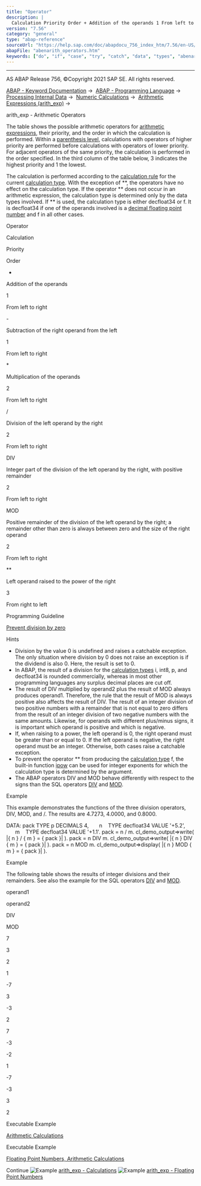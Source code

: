 ```yaml
---
title: "Operator"
description: |
  Calculation Priority Order + Addition of the operands 1 From left to right - Subtraction of the right operand from the left 1 From left to right  Multiplication of the operands 2 From left to right / Division of the left operand by the right 2 From left to right DIV Integer part of the division o
version: "7.56"
category: "general"
type: "abap-reference"
sourceUrl: "https://help.sap.com/doc/abapdocu_756_index_htm/7.56/en-US/abenarith_operators.htm"
abapFile: "abenarith_operators.htm"
keywords: ["do", "if", "case", "try", "catch", "data", "types", "abenarith", "operators"]
---
```


* * *

AS ABAP Release 756, ©Copyright 2021 SAP SE. All rights reserved.

[ABAP - Keyword Documentation](https://help.sap.com/doc/abapdocu_756_index_htm/7.56/en-US/abenabap.htm) →  [ABAP - Programming Language](https://help.sap.com/doc/abapdocu_756_index_htm/7.56/en-US/abenabap_reference.htm) →  [Processing Internal Data](https://help.sap.com/doc/abapdocu_756_index_htm/7.56/en-US/abenabap_data_working.htm) →  [Numeric Calculations](https://help.sap.com/doc/abapdocu_756_index_htm/7.56/en-US/abencompute_expressions.htm) →  [Arithmetic Expressions (arith\_exp)](https://help.sap.com/doc/abapdocu_756_index_htm/7.56/en-US/abapcompute_arith.htm) → 

arith\_exp - Arithmetic Operators

The table shows the possible arithmetic operators for [arithmetic expressions](https://help.sap.com/doc/abapdocu_756_index_htm/7.56/en-US/abenarithmetic_expression_glosry.htm "Glossary Entry"), their priority, and the order in which the calculation is performed. Within a [parenthesis level](https://help.sap.com/doc/abapdocu_756_index_htm/7.56/en-US/abenarith_brackets.htm), calculations with operators of higher priority are performed before calculations with operators of lower priority. For adjacent operators of the same priority, the calculation is performed in the order specified. In the third column of the table below, 3 indicates the highest priority and 1 the lowest.

The calculation is performed according to the [calculation rule](https://help.sap.com/doc/abapdocu_756_index_htm/7.56/en-US/abenarith_type.htm) for the current [calculation type](https://help.sap.com/doc/abapdocu_756_index_htm/7.56/en-US/abenarith_type.htm). With the exception of \*\*, the operators have no effect on the calculation type. If the operator \*\* does not occur in an arithmetic expression, the calculation type is determined only by the data types involved. If \*\* is used, the calculation type is either decfloat34 or f. It is decfloat34 if one of the operands involved is a [decimal floating point number](https://help.sap.com/doc/abapdocu_756_index_htm/7.56/en-US/abendecfloat_glosry.htm "Glossary Entry") and f in all other cases.

Operator

Calculation

Priority

Order

+

Addition of the operands

1

From left to right

\-

Subtraction of the right operand from the left

1

From left to right

\*

Multiplication of the operands

2

From left to right

/

Division of the left operand by the right

2

From left to right

DIV

Integer part of the division of the left operand by the right, with positive remainder

2

From left to right

MOD

Positive remainder of the division of the left operand by the right; a remainder other than zero is always between zero and the size of the right operand

2

From left to right

\*\*

Left operand raised to the power of the right

3

From right to left

Programming Guideline

[Prevent division by zero](https://help.sap.com/doc/abapdocu_756_index_htm/7.56/en-US/abendivision_zero_guidl.htm "Guideline")

Hints

-   Division by the value 0 is undefined and raises a catchable exception. The only situation where division by 0 does not raise an exception is if the dividend is also 0. Here, the result is set to 0.
-   In ABAP, the result of a division for the [calculation types](https://help.sap.com/doc/abapdocu_756_index_htm/7.56/en-US/abenarith_type.htm) i, int8, p, and decfloat34 is rounded commercially, whereas in most other programming languages any surplus decimal places are cut off.
-   The result of DIV multiplied by operand2 plus the result of MOD always produces operand1. Therefore, the rule that the result of MOD is always positive also affects the result of DIV. The result of an integer division of two positive numbers with a remainder that is not equal to zero differs from the result of an integer division of two negative numbers with the same amounts. Likewise, for operands with different plus/minus signs, it is important which operand is positive and which is negative.
-   If, when raising to a power, the left operand is 0, the right operand must be greater than or equal to 0. If the left operand is negative, the right operand must be an integer. Otherwise, both cases raise a catchable exception.
-   To prevent the operator \*\* from producing the [calculation type](https://help.sap.com/doc/abapdocu_756_index_htm/7.56/en-US/abencalculation_type_glosry.htm "Glossary Entry") f, the built-in function [ipow](https://help.sap.com/doc/abapdocu_756_index_htm/7.56/en-US/abenpower_function.htm) can be used for integer exponents for which the calculation type is determined by the argument.
-   The ABAP operators DIV and MOD behave differently with respect to the signs than the SQL operators [DIV](https://help.sap.com/doc/abapdocu_756_index_htm/7.56/en-US/abensql_functions_numeric.htm) and [MOD](https://help.sap.com/doc/abapdocu_756_index_htm/7.56/en-US/abensql_functions_numeric.htm).

Example

This example demonstrates the functions of the three division operators, DIV, MOD, and /. The results are 4.7273, 4.0000, and 0.8000.

DATA: pack TYPE p DECIMALS 4,
      n    TYPE decfloat34 VALUE '+5.2',
      m    TYPE decfloat34 VALUE '+1.1'.
pack = n / m.
cl\_demo\_output=>write( |{ n } / { m } = { pack }| ).
pack = n DIV m.
cl\_demo\_output=>write( |{ n } DIV { m } = { pack }| ).
pack = n MOD m.
cl\_demo\_output=>display( |{ n } MOD { m } = { pack }| ).

Example

The following table shows the results of integer divisions and their remainders. See also the example for the SQL operators [DIV](https://help.sap.com/doc/abapdocu_756_index_htm/7.56/en-US/abensql_functions_numeric.htm) and [MOD](https://help.sap.com/doc/abapdocu_756_index_htm/7.56/en-US/abensql_functions_numeric.htm).

operand1

operand2

DIV

MOD

7

3

2

1

\-7

3

\-3

2

7

\-3

\-2

1

\-7

\-3

3

2

Executable Example

[Arithmetic Calculations](https://help.sap.com/doc/abapdocu_756_index_htm/7.56/en-US/abendivisions_abexa.htm)

Executable Example

[Floating Point Numbers, Arithmetic Calculations](https://help.sap.com/doc/abapdocu_756_index_htm/7.56/en-US/abenfloating_point_numbers_abexa.htm)

Continue
![Example](exa.gif "Example") [arith\_exp - Calculations](https://help.sap.com/doc/abapdocu_756_index_htm/7.56/en-US/abendivisions_abexa.htm)
![Example](exa.gif "Example") [arith\_exp - Floating Point Numbers](https://help.sap.com/doc/abapdocu_756_index_htm/7.56/en-US/abenfloating_point_numbers_abexa.htm)